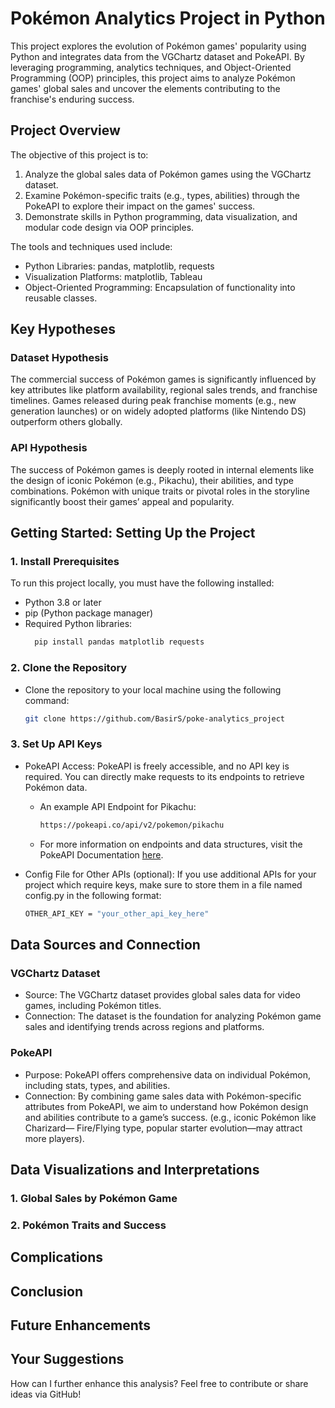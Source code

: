 # Pokémon Analytics Project in Python

This project explores the evolution of Pokémon games' popularity using Python and integrates data from the VGChartz dataset and PokeAPI. By leveraging programming, analytics techniques, and Object-Oriented Programming (OOP) principles, this project aims to analyze Pokémon games' global sales and uncover the elements contributing to the franchise's enduring success.

## Project Overview

The objective of this project is to:
  1. Analyze the global sales data of Pokémon games using the VGChartz dataset.
  2. Examine Pokémon-specific traits (e.g., types, abilities) through the PokeAPI    to explore their impact on the games' success.
  3. Demonstrate skills in Python programming, data visualization, and modular       code design via OOP principles.

The tools and techniques used include:
  + Python Libraries: pandas, matplotlib, requests
  + Visualization Platforms: matplotlib, Tableau
  + Object-Oriented Programming: Encapsulation of functionality into reusable        classes.

## Key Hypotheses
### Dataset Hypothesis
The commercial success of Pokémon games is significantly influenced by key attributes like platform availability, regional sales trends, and franchise timelines. Games released during peak franchise moments (e.g., new generation launches) or on widely adopted platforms (like Nintendo DS) outperform others globally.

### API Hypothesis
The success of Pokémon games is deeply rooted in internal elements like the design of iconic Pokémon (e.g., Pikachu), their abilities, and type combinations. Pokémon with unique traits or pivotal roles in the storyline significantly boost their games’ appeal and popularity.

## Getting Started: Setting Up the Project
### 1. Install Prerequisites
To run this project locally, you must have the following installed:
  - Python 3.8 or later
  - pip (Python package manager)
  - Required Python libraries:
    ```bash
      pip install pandas matplotlib requests

### 2. Clone the Repository
  - Clone the repository to your local machine using the following command:
    ```bash
    git clone https://github.com/BasirS/poke-analytics_project

### 3. Set Up API Keys
  - PokeAPI Access:
    PokeAPI is freely accessible, and no API key is required. You can directly       make requests to its endpoints to retrieve Pokémon data.
    - An example API Endpoint for Pikachu:
      ```bash
      https://pokeapi.co/api/v2/pokemon/pikachu
    - For more information on endpoints and data structures, visit the PokeAPI Documentation <a href="https://pokeapi.co/docs/v2" title="Official PokeAPI Documentation" target="_blank">here</a>.

  - Config File for Other APIs (optional):
    If you use additional APIs for your project which require keys, make             sure to store them in a file named config.py in the following format:
    ```bash
    OTHER_API_KEY = "your_other_api_key_here"

## Data Sources and Connection
### VGChartz Dataset
  - Source: The VGChartz dataset provides global sales data for video games,         including Pokémon titles.
  - Connection: The dataset is the foundation for analyzing Pokémon game sales       and identifying trends across regions and platforms.

### PokeAPI
  - Purpose: PokeAPI offers comprehensive data on individual Pokémon, including      stats, types, and abilities.
  - Connection: By combining game sales data with Pokémon-specific attributes        from PokeAPI, we aim to understand how Pokémon design and abilities              contribute to a game’s success. (e.g., iconic Pokémon like Charizard—            Fire/Flying type, popular starter evolution—may attract more players).

## Data Visualizations and Interpretations
### 1. Global Sales by Pokémon Game
### 2. Pokémon Traits and Success

## Complications

## Conclusion

## Future Enhancements

## Your Suggestions
How can I further enhance this analysis? Feel free to contribute or share ideas via GitHub!
